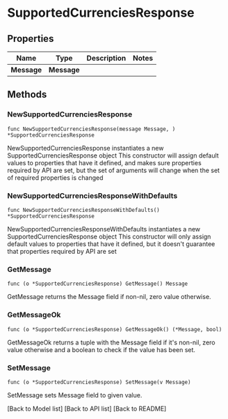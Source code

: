 # SupportedCurrenciesResponse

## Properties

| Name        | Type        | Description | Notes |
| ----------- | ----------- | ----------- | ----- |
| **Message** | **Message** |             |       |

## Methods

### NewSupportedCurrenciesResponse

`func NewSupportedCurrenciesResponse(message Message, ) *SupportedCurrenciesResponse`

NewSupportedCurrenciesResponse instantiates a new SupportedCurrenciesResponse object This constructor will assign default values to properties that have it defined, and makes sure properties required by API are set, but the set of arguments will change when the set of required properties is changed

### NewSupportedCurrenciesResponseWithDefaults

`func NewSupportedCurrenciesResponseWithDefaults() *SupportedCurrenciesResponse`

NewSupportedCurrenciesResponseWithDefaults instantiates a new SupportedCurrenciesResponse object This constructor will only assign default values to properties that have it defined, but it doesn't guarantee that properties required by API are set

### GetMessage

`func (o *SupportedCurrenciesResponse) GetMessage() Message`

GetMessage returns the Message field if non-nil, zero value otherwise.

### GetMessageOk

`func (o *SupportedCurrenciesResponse) GetMessageOk() (*Message, bool)`

GetMessageOk returns a tuple with the Message field if it's non-nil, zero value otherwise and a boolean to check if the value has been set.

### SetMessage

`func (o *SupportedCurrenciesResponse) SetMessage(v Message)`

SetMessage sets Message field to given value.

\[Back to Model list] \[Back to API list] \[Back to README]
